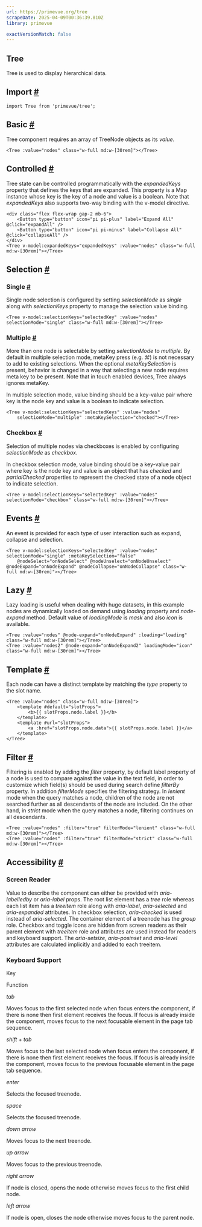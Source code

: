```yaml
---
url: https://primevue.org/tree
scrapeDate: 2025-04-09T00:36:39.810Z
library: primevue

exactVersionMatch: false
---
```


## Tree

Tree is used to display hierarchical data.

## Import [#](_tree_.md#import)
```
import Tree from 'primevue/tree';
```
## Basic [#](_tree_.md#basic)

Tree component requires an array of TreeNode objects as its _value_.
```
<Tree :value="nodes" class="w-full md:w-[30rem]"></Tree>
```
## Controlled [#](_tree_.md#controlled)

Tree state can be controlled programmatically with the _expandedKeys_ property that defines the keys that are expanded. This property is a Map instance whose key is the key of a node and value is a boolean. Note that _expandedKeys_ also supports two-way binding with the v-model directive.
```
<div class="flex flex-wrap gap-2 mb-6">
    <Button type="button" icon="pi pi-plus" label="Expand All" @click="expandAll" />
    <Button type="button" icon="pi pi-minus" label="Collapse All" @click="collapseAll" />
</div>
<Tree v-model:expandedKeys="expandedKeys" :value="nodes" class="w-full md:w-[30rem]"></Tree>
```
## Selection [#](_tree_.md#selection)

### Single [#](_tree_.md#single)

Single node selection is configured by setting _selectionMode_ as _single_ along with _selectionKeys_ property to manage the selection value binding.
```
<Tree v-model:selectionKeys="selectedKey" :value="nodes" selectionMode="single" class="w-full md:w-[30rem]"></Tree>
```
### Multiple [#](_tree_.md#multiple)

More than one node is selectable by setting _selectionMode_ to _multiple_. By default in multiple selection mode, metaKey press (e.g. _⌘_) is not necessary to add to existing selections. When the optional _metaKeySelection_ is present, behavior is changed in a way that selecting a new node requires meta key to be present. Note that in touch enabled devices, Tree always ignores metaKey.

In multiple selection mode, value binding should be a key-value pair where key is the node key and value is a boolean to indicate selection.
```
<Tree v-model:selectionKeys="selectedKeys" :value="nodes"
    selectionMode="multiple" :metaKeySelection="checked"></Tree>
```
### Checkbox [#](_tree_.md#checkbox)

Selection of multiple nodes via checkboxes is enabled by configuring _selectionMode_ as _checkbox_.

In checkbox selection mode, value binding should be a key-value pair where key is the node key and value is an object that has _checked_ and _partialChecked_ properties to represent the checked state of a node object to indicate selection.
```
<Tree v-model:selectionKeys="selectedKey" :value="nodes" selectionMode="checkbox" class="w-full md:w-[30rem]"></Tree>
```
## Events [#](_tree_.md#events)

An event is provided for each type of user interaction such as expand, collapse and selection.
```
<Tree v-model:selectionKeys="selectedKey" :value="nodes" selectionMode="single" :metaKeySelection="false"
    @nodeSelect="onNodeSelect" @nodeUnselect="onNodeUnselect" @nodeExpand="onNodeExpand" @nodeCollapse="onNodeCollapse" class="w-full md:w-[30rem]"></Tree>
```
## Lazy [#](_tree_.md#lazy)

Lazy loading is useful when dealing with huge datasets, in this example nodes are dynamically loaded on demand using _loading_ property and _node-expand_ method. Default value of _loadingMode_ is _mask_ and also _icon_ is available.
```
<Tree :value="nodes" @node-expand="onNodeExpand" :loading="loading" class="w-full md:w-[30rem]"></Tree>
<Tree :value="nodes2" @node-expand="onNodeExpand2" loadingMode="icon" class="w-full md:w-[30rem]"></Tree>
```
## Template [#](_tree_.md#template)

Each node can have a distinct template by matching the _type_ property to the slot name.
```
<Tree :value="nodes" class="w-full md:w-[30rem]">
    <template #default="slotProps">
        <b>{{ slotProps.node.label }}</b>
    </template>
    <template #url="slotProps">
        <a :href="slotProps.node.data">{{ slotProps.node.label }}</a>
    </template>
</Tree>
```
## Filter [#](_tree_.md#filter)

Filtering is enabled by adding the _filter_ property, by default label property of a node is used to compare against the value in the text field, in order to customize which field(s) should be used during search define _filterBy_ property. In addition _filterMode_ specifies the filtering strategy. In _lenient_ mode when the query matches a node, children of the node are not searched further as all descendants of the node are included. On the other hand, in _strict_ mode when the query matches a node, filtering continues on all descendants.
```
<Tree :value="nodes" :filter="true" filterMode="lenient" class="w-full md:w-[30rem]"></Tree>
<Tree :value="nodes" :filter="true" filterMode="strict" class="w-full md:w-[30rem]"></Tree>
```
## Accessibility [#](_tree_.md#accessibility)

### Screen Reader

Value to describe the component can either be provided with _aria-labelledby_ or _aria-label_ props. The root list element has a _tree_ role whereas each list item has a _treeitem_ role along with _aria-label_, _aria-selected_ and _aria-expanded_ attributes. In checkbox selection, _aria-checked_ is used instead of _aria-selected_. The container element of a treenode has the _group_ role. Checkbox and toggle icons are hidden from screen readers as their parent element with _treeitem_ role and attributes are used instead for readers and keyboard support. The _aria-setsize_, _aria-posinset_ and _aria-level_ attributes are calculated implicitly and added to each treeitem.

### Keyboard Support

Key

Function

_tab_

Moves focus to the first selected node when focus enters the component, if there is none then first element receives the focus. If focus is already inside the component, moves focus to the next focusable element in the page tab sequence.

_shift_ + _tab_

Moves focus to the last selected node when focus enters the component, if there is none then first element receives the focus. If focus is already inside the component, moves focus to the previous focusable element in the page tab sequence.

_enter_

Selects the focused treenode.

_space_

Selects the focused treenode.

_down arrow_

Moves focus to the next treenode.

_up arrow_

Moves focus to the previous treenode.

_right arrow_

If node is closed, opens the node otherwise moves focus to the first child node.

_left arrow_

If node is open, closes the node otherwise moves focus to the parent node.